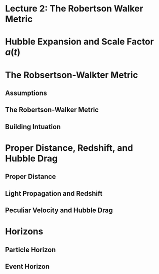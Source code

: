 # Lecture 2: The Robertson Walker Metric

# Hubble Expansion and Scale Factor $a(t)$

# The Robsertson-Walkter Metric
## Assumptions
## The Robertson-Walker Metric
## Building Intuation

# Proper Distance, Redshift, and Hubble Drag
## Proper Distance
## Light Propagation and Redshift
## Peculiar Velocity and Hubble Drag

# Horizons
## Particle Horizon
## Event Horizon
